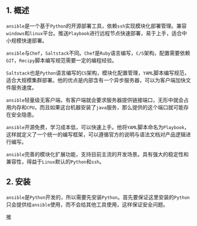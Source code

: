 ## 1. 概述

```ansible```是一个基于```Python```的开源部署工具，依赖```ssh```实现模块化部署管理。兼容```windows```和```linux```平台。推送```Playbook```进行远程节点快速部署，易于上手，适合中小规模快速部署。

```ansible```与```Chef```，```Saltstack```不同。```Chef```是```Ruby```语言编写，```C/S```架构，配置需要依赖```GIT```，```Recipy```脚本编写规范需要一定的编程经验。

```Saltstack```也是```Python```语言编写的```CS```架构，模块化配置管理，```YAML```脚本编写规范，适合大规模集群部署。他的优点是内部含有一个异步服务器，可以为客户端加快文件服务速度。

```ansible```轻量级无客户端，有客户端就会要求服务器提供链接端口，无形中就会占用内存和```CPU```，而且如果这台机器安装了```java```服务，那么提供的这个端口就可能存在安全隐患。

```ansible```开源免费，学习成本低，可以快速上手。他将```YAML```脚本命名为```Playbook```，这样就定义了一个统一的编写框架，可以遵循官方的说明与语法文档对产品逻辑进行编写。

```ansible```完善的模块化扩展功能，支持目前主流的开发场景。具有强大的稳定性和兼容性，得益于```Linux```默认的```Python```和```ssh```。

## 2. 安装

```ansible```是```Python```开发的，所以需要先安装```Python```。首先要保证这里安装的```Python```只会提供给```ansible```使用，而不会给其他工具使用，这样保证安全问题。

推
